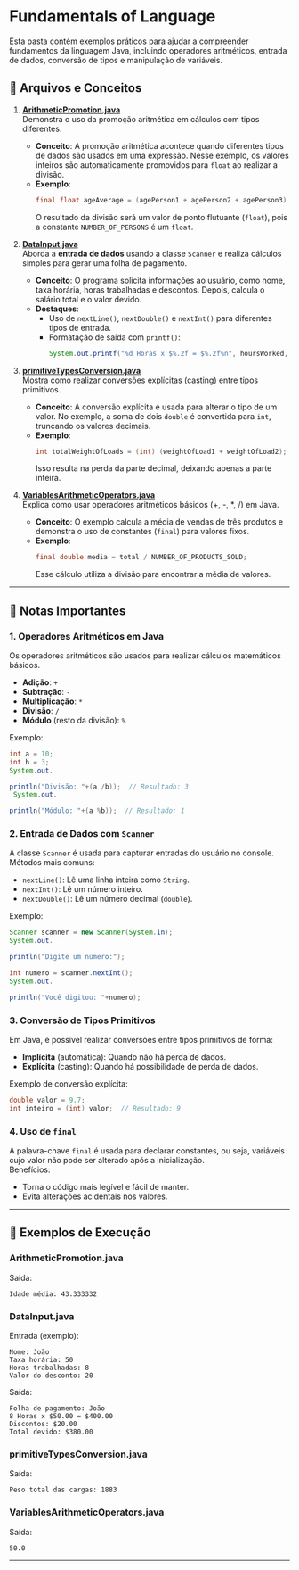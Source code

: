 # Fundamentals of Language

Esta pasta contém exemplos práticos para ajudar a compreender fundamentos da linguagem Java, incluindo operadores
aritméticos, entrada de dados, conversão de tipos e manipulação de variáveis.

## 📘 Arquivos e Conceitos

1. **[ArithmeticPromotion.java](ArithmeticPromotion.java)**  
   Demonstra o uso da promoção aritmética em cálculos com tipos diferentes.
    - **Conceito**: A promoção aritmética acontece quando diferentes tipos de dados são usados em uma expressão. Nesse
      exemplo, os valores inteiros são automaticamente promovidos para `float` ao realizar a divisão.
    - **Exemplo**:
      ```java
      final float ageAverage = (agePerson1 + agePerson2 + agePerson3) / NUMBER_OF_PERSONS;
      ```
      O resultado da divisão será um valor de ponto flutuante (`float`), pois a constante `NUMBER_OF_PERSONS` é um
      `float`.

2. **[DataInput.java](DataInput.java)**  
   Aborda a **entrada de dados** usando a classe `Scanner` e realiza cálculos simples para gerar uma folha de pagamento.
    - **Conceito**: O programa solicita informações ao usuário, como nome, taxa horária, horas trabalhadas e descontos.
      Depois, calcula o salário total e o valor devido.
    - **Destaques**:
        - Uso de `nextLine()`, `nextDouble()` e `nextInt()` para diferentes tipos de entrada.
        - Formatação de saída com `printf()`:
          ```java
          System.out.printf("%d Horas x $%.2f = $%.2f%n", hoursWorked, hourlyRate, totalWages);
          ```

3. **[primitiveTypesConversion.java](primitiveTypesConversion.java)**  
   Mostra como realizar conversões explícitas (casting) entre tipos primitivos.
    - **Conceito**: A conversão explícita é usada para alterar o tipo de um valor. No exemplo, a soma de dois `double` é
      convertida para `int`, truncando os valores decimais.
    - **Exemplo**:
      ```java
      int totalWeightOfLoads = (int) (weightOfLoad1 + weightOfLoad2);
      ```
      Isso resulta na perda da parte decimal, deixando apenas a parte inteira.

4. **[VariablesArithmeticOperators.java](VariablesArithmeticOperators.java)**  
   Explica como usar operadores aritméticos básicos (+, -, *, /) em Java.
    - **Conceito**: O exemplo calcula a média de vendas de três produtos e demonstra o uso de constantes (`final`) para
      valores fixos.
    - **Exemplo**:
      ```java
      final double media = total / NUMBER_OF_PRODUCTS_SOLD;
      ```
      Esse cálculo utiliza a divisão para encontrar a média de valores.

---

## 📝 Notas Importantes

### 1. **Operadores Aritméticos em Java**

Os operadores aritméticos são usados para realizar cálculos matemáticos básicos.

- **Adição**: `+`
- **Subtração**: `-`
- **Multiplicação**: `*`
- **Divisão**: `/`
- **Módulo** (resto da divisão): `%`

Exemplo:

   ```java
   int a = 10;
int b = 3;
   System.out.

println("Divisão: "+(a /b));  // Resultado: 3
    System.out.

println("Módulo: "+(a %b));  // Resultado: 1
   ```

### 2. **Entrada de Dados com `Scanner`**

A classe `Scanner` é usada para capturar entradas do usuário no console.  
Métodos mais comuns:

- `nextLine()`: Lê uma linha inteira como `String`.
- `nextInt()`: Lê um número inteiro.
- `nextDouble()`: Lê um número decimal (`double`).

Exemplo:

   ```java
   Scanner scanner = new Scanner(System.in);
   System.out.

println("Digite um número:");

int numero = scanner.nextInt();
   System.out.

println("Você digitou: "+numero);
   ```

### 3. **Conversão de Tipos Primitivos**

Em Java, é possível realizar conversões entre tipos primitivos de forma:

- **Implícita** (automática): Quando não há perda de dados.
- **Explícita** (casting): Quando há possibilidade de perda de dados.

Exemplo de conversão explícita:

   ```java
   double valor = 9.7;
int inteiro = (int) valor;  // Resultado: 9
   ```

### 4. **Uso de `final`**

A palavra-chave `final` é usada para declarar constantes, ou seja, variáveis cujo valor não pode ser alterado após a
inicialização.  
Benefícios:

- Torna o código mais legível e fácil de manter.
- Evita alterações acidentais nos valores.

---

## 🔧 Exemplos de Execução

### **ArithmeticPromotion.java**

Saída:

```plaintext
Idade média: 43.333332
```

### **DataInput.java**

Entrada (exemplo):

```plaintext
Nome: João
Taxa horária: 50
Horas trabalhadas: 8
Valor do desconto: 20
```

Saída:

```plaintext
Folha de pagamento: João
8 Horas x $50.00 = $400.00
Discontos: $20.00
Total devido: $380.00
```

### **primitiveTypesConversion.java**

Saída:

```plaintext
Peso total das cargas: 1883
```

### **VariablesArithmeticOperators.java**

Saída:

```plaintext
50.0
```

---